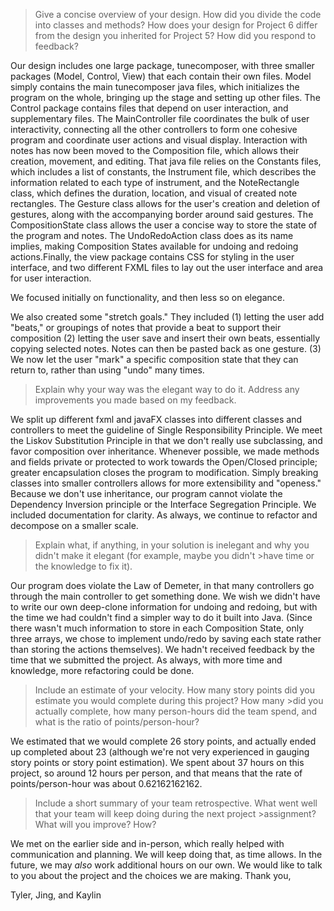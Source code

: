 >Give a concise overview of your design. How did you divide the code into classes and methods? How does your design for Project 6 differ from the design you inherited for Project 5? How did you respond to feedback?

Our design includes one large package, tunecomposer, with three smaller packages (Model, Control, View) that each contain their own files. Model simply contains the main tunecomposer java files, which initializes the program on the whole, bringing up the stage and setting up other files. The Control package contains files that depend on user interaction, and supplementary files. The MainController file coordinates the bulk of user interactivity, connecting all the other controllers to form one cohesive program and coordinate user actions and visual display. Interaction with notes has now been moved to the Composition file, which allows their creation, movement, and editing. That java file relies on the Constants files, which includes a list of constants, the Instrument file, which describes the information related to each type of instrument, and the NoteRectangle class, which defines the duration, location, and visual of created note rectangles. The Gesture class allows for the user's creation and deletion of gestures, along with the accompanying border around said gestures. The CompositionState class allows the user a concise way to store the state of the program and notes. The UndoRedoAction class does as its name implies, making Composition States available for undoing and redoing actions.Finally, the view package contains CSS for styling in the user interface, and two different FXML files to lay out the user interface and area for user interaction.

We focused initially on functionality, and then less so on elegance.

We also created some "stretch goals." They included (1) letting the user add "beats," or groupings of notes that provide a beat to support their composition (2) letting the user save and insert their own beats, essentially copying selected notes. Notes can then be pasted back as one gesture. (3) We now let the user "mark" a specific composition state that they can return to, rather than using "undo" many times.

>Explain why your way was the elegant way to do it. Address any improvements you made based on my feedback.

We split up different fxml and javaFX classes into different classes and controllers to meet the guideline of Single Responsibility Principle. We meet the Liskov Substitution Principle in that we don't really use subclassing, and favor composition over inheritance. Whenever possible, we made methods and fields private or protected to work towards the Open/Closed principle; greater encapsulation closes the program to modification. Simply breaking classes into smaller controllers allows for more extensibility and "openess." Because we don't use inheritance, our program cannot violate the Dependency Inversion principle or the Interface Segregation Principle. We included documentation for clarity. As always, we continue to refactor and decompose on a smaller scale. 

>Explain what, if anything, in your solution is inelegant and why you didn't make it elegant (for example, maybe you didn't >have time or the knowledge to fix it).

Our program does violate the Law of Demeter, in that many controllers go through the main controller to get something done. We wish we didn't have to write our own deep-clone information for undoing and redoing, but with the time we had couldn't find a simpler way to do it built into Java. (Since there wasn't much information to store in each Composition State, only three arrays, we chose to implement undo/redo by saving each state rather than storing the actions themselves). We hadn't received feedback by the time that we submitted the project. As always, with more time and knowledge, more refactoring could be done.

>Include an estimate of your velocity. How many story points did you estimate you would complete during this project? How many >did you actually complete, how many person-hours did the team spend, and what is the ratio of points/person-hour?

We estimated that we would complete 26 story points, and actually ended up completed about 23 (although we're not very experienced in gauging story points or story point estimation). We spent about 37 hours on this project, so around 12 hours per person, and that means that the rate of points/person-hour was about 0.62162162162.

>Include a short summary of your team retrospective. What went well that your team will keep doing during the next project >assignment? What will you improve? How?

We met on the earlier side and in-person, which really helped with communication and planning. We will keep doing that, as time allows. In the future, we may *also* work additional hours on our own. We would like to talk to you about the project and the choices we are making. Thank you,

Tyler, Jing, and Kaylin


